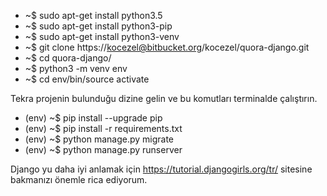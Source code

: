 
* ~$ sudo apt-get install python3.5
* ~$ sudo apt-get install python3-pip
* ~$ sudo apt-get install python3-venv
* ~$ git clone https://kocezel@bitbucket.org/kocezel/quora-django.git
* ~$ cd quora-django/
* ~$ python3 -m venv env
* ~$ cd env/bin/source activate

Tekra projenin bulunduğu dizine gelin ve bu komutları terminalde çalıştırın.

* (env) ~$ pip install --upgrade pip
* (env) ~$ pip install -r requirements.txt
* (env) ~$ python manage.py migrate
* (env) ~$ python manage.py runserver

Django yu daha iyi anlamak için https://tutorial.djangogirls.org/tr/ sitesine bakmanızı önemle rica ediyorum.

